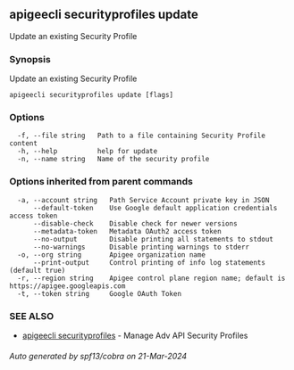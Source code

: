 ## apigeecli securityprofiles update

Update an existing Security Profile

### Synopsis

Update an existing Security Profile

```
apigeecli securityprofiles update [flags]
```

### Options

```
  -f, --file string   Path to a file containing Security Profile content
  -h, --help          help for update
  -n, --name string   Name of the security profile
```

### Options inherited from parent commands

```
  -a, --account string   Path Service Account private key in JSON
      --default-token    Use Google default application credentials access token
      --disable-check    Disable check for newer versions
      --metadata-token   Metadata OAuth2 access token
      --no-output        Disable printing all statements to stdout
      --no-warnings      Disable printing warnings to stderr
  -o, --org string       Apigee organization name
      --print-output     Control printing of info log statements (default true)
  -r, --region string    Apigee control plane region name; default is https://apigee.googleapis.com
  -t, --token string     Google OAuth Token
```

### SEE ALSO

* [apigeecli securityprofiles](apigeecli_securityprofiles.md)	 - Manage Adv API Security Profiles

###### Auto generated by spf13/cobra on 21-Mar-2024
